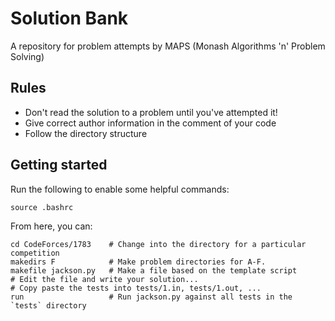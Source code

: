 # Solution Bank

A repository for problem attempts by MAPS (Monash Algorithms 'n' Problem Solving)

## Rules

* Don't read the solution to a problem until you've attempted it!
* Give correct author information in the comment of your code
* Follow the directory structure

## Getting started

Run the following to enable some helpful commands:

    source .bashrc

From here, you can:

    cd CodeForces/1783    # Change into the directory for a particular competition
    makedirs F            # Make problem directories for A-F.
    makefile jackson.py   # Make a file based on the template script
    # Edit the file and write your solution...
    # Copy paste the tests into tests/1.in, tests/1.out, ...
    run                   # Run jackson.py against all tests in the `tests` directory
